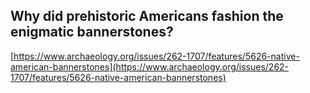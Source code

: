 ## Why did prehistoric Americans fashion the enigmatic bannerstones?
  
  [https://www.archaeology.org/issues/262-1707/features/5626-native-american-bannerstones](https://www.archaeology.org/issues/262-1707/features/5626-native-american-bannerstones)